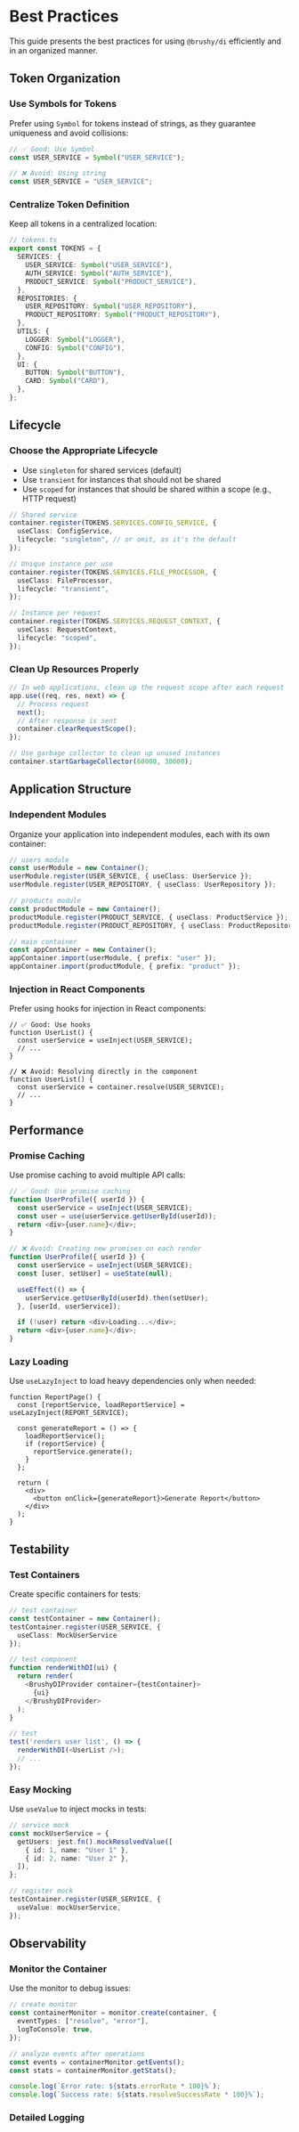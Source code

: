 # Best Practices

This guide presents the best practices for using `@brushy/di` efficiently and in an organized manner.

## Token Organization

### Use Symbols for Tokens

Prefer using `Symbol` for tokens instead of strings, as they guarantee uniqueness and avoid collisions:

```typescript
// ✅ Good: Use Symbol
const USER_SERVICE = Symbol("USER_SERVICE");

// ❌ Avoid: Using string
const USER_SERVICE = "USER_SERVICE";
```

### Centralize Token Definition

Keep all tokens in a centralized location:

```typescript
// tokens.ts
export const TOKENS = {
  SERVICES: {
    USER_SERVICE: Symbol("USER_SERVICE"),
    AUTH_SERVICE: Symbol("AUTH_SERVICE"),
    PRODUCT_SERVICE: Symbol("PRODUCT_SERVICE"),
  },
  REPOSITORIES: {
    USER_REPOSITORY: Symbol("USER_REPOSITORY"),
    PRODUCT_REPOSITORY: Symbol("PRODUCT_REPOSITORY"),
  },
  UTILS: {
    LOGGER: Symbol("LOGGER"),
    CONFIG: Symbol("CONFIG"),
  },
  UI: {
    BUTTON: Symbol("BUTTON"),
    CARD: Symbol("CARD"),
  },
};
```

## Lifecycle

### Choose the Appropriate Lifecycle

- Use `singleton` for shared services (default)
- Use `transient` for instances that should not be shared
- Use `scoped` for instances that should be shared within a scope (e.g., HTTP request)

```typescript
// Shared service
container.register(TOKENS.SERVICES.CONFIG_SERVICE, {
  useClass: ConfigService,
  lifecycle: "singleton", // or omit, as it's the default
});

// Unique instance per use
container.register(TOKENS.SERVICES.FILE_PROCESSOR, {
  useClass: FileProcessor,
  lifecycle: "transient",
});

// Instance per request
container.register(TOKENS.SERVICES.REQUEST_CONTEXT, {
  useClass: RequestContext,
  lifecycle: "scoped",
});
```

### Clean Up Resources Properly

```typescript
// In web applications, clean up the request scope after each request
app.use((req, res, next) => {
  // Process request
  next();
  // After response is sent
  container.clearRequestScope();
});

// Use garbage collector to clean up unused instances
container.startGarbageCollector(60000, 30000);
```

## Application Structure

### Independent Modules

Organize your application into independent modules, each with its own container:

```typescript
// users module
const userModule = new Container();
userModule.register(USER_SERVICE, { useClass: UserService });
userModule.register(USER_REPOSITORY, { useClass: UserRepository });

// products module
const productModule = new Container();
productModule.register(PRODUCT_SERVICE, { useClass: ProductService });
productModule.register(PRODUCT_REPOSITORY, { useClass: ProductRepository });

// main container
const appContainer = new Container();
appContainer.import(userModule, { prefix: "user" });
appContainer.import(productModule, { prefix: "product" });
```

### Injection in React Components

Prefer using hooks for injection in React components:

```tsx
// ✅ Good: Use hooks
function UserList() {
  const userService = useInject(USER_SERVICE);
  // ...
}

// ❌ Avoid: Resolving directly in the component
function UserList() {
  const userService = container.resolve(USER_SERVICE);
  // ...
}
```

## Performance

### Promise Caching

Use promise caching to avoid multiple API calls:

```typescript
// ✅ Good: Use promise caching
function UserProfile({ userId }) {
  const userService = useInject(USER_SERVICE);
  const user = use(userService.getUserById(userId));
  return <div>{user.name}</div>;
}

// ❌ Avoid: Creating new promises on each render
function UserProfile({ userId }) {
  const userService = useInject(USER_SERVICE);
  const [user, setUser] = useState(null);

  useEffect(() => {
    userService.getUserById(userId).then(setUser);
  }, [userId, userService]);

  if (!user) return <div>Loading...</div>;
  return <div>{user.name}</div>;
}
```

### Lazy Loading

Use `useLazyInject` to load heavy dependencies only when needed:

```tsx
function ReportPage() {
  const [reportService, loadReportService] = useLazyInject(REPORT_SERVICE);

  const generateReport = () => {
    loadReportService();
    if (reportService) {
      reportService.generate();
    }
  };

  return (
    <div>
      <button onClick={generateReport}>Generate Report</button>
    </div>
  );
}
```

## Testability

### Test Containers

Create specific containers for tests:

```typescript
// test container
const testContainer = new Container();
testContainer.register(USER_SERVICE, {
  useClass: MockUserService
});

// test component
function renderWithDI(ui) {
  return render(
    <BrushyDIProvider container={testContainer}>
      {ui}
    </BrushyDIProvider>
  );
}

// test
test('renders user list', () => {
  renderWithDI(<UserList />);
  // ...
});
```

### Easy Mocking

Use `useValue` to inject mocks in tests:

```typescript
// service mock
const mockUserService = {
  getUsers: jest.fn().mockResolvedValue([
    { id: 1, name: "User 1" },
    { id: 2, name: "User 2" },
  ]),
};

// register mock
testContainer.register(USER_SERVICE, {
  useValue: mockUserService,
});
```

## Observability

### Monitor the Container

Use the monitor to debug issues:

```typescript
// create monitor
const containerMonitor = monitor.create(container, {
  eventTypes: ["resolve", "error"],
  logToConsole: true,
});

// analyze events after operations
const events = containerMonitor.getEvents();
const stats = containerMonitor.getStats();

console.log(`Error rate: ${stats.errorRate * 100}%`);
console.log(`Success rate: ${stats.resolveSuccessRate * 100}%`);
```

### Detailed Logging
